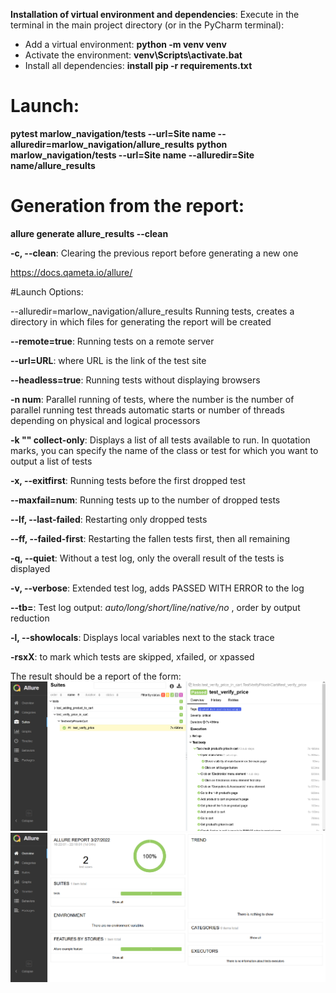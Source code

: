 **Installation of virtual environment and dependencies**:
Execute in the terminal in the main project directory (or in the PyCharm terminal):
- Add a virtual environment: **python -m venv venv**
- Activate the environment: **venv\Scripts\activate.bat**
- Install all dependencies: **install pip -r requirements.txt**

# Launch:

**pytest marlow_navigation/tests --url=Site name --alluredir=marlow_navigation/allure_results**
**python marlow_navigation/tests --url=Site name --alluredir=Site name/allure_results**

# Generation from the report:
**allure generate allure_results --clean**

**-с, --clean**: Clearing the previous report before generating a new one

https://docs.qameta.io/allure/

#Launch Options:

--alluredir=marlow_navigation/allure_results Running tests, creates a directory
in which files for generating the report will be created

**--remote=true**: Running tests on a remote server

**--url=URL**: where URL is the link of the test site

**--headless=true**: Running tests without displaying browsers

**-n num**: Parallel running of tests, where the number is the number of parallel running test threads
automatic starts or number of threads depending on physical and logical processors

**-k "" collect-only**: Displays a list of all tests available to run.
In quotation marks, you can specify the name of the class or test for which you want to output a list of tests
 
**-x, --exitfirst**: Running tests before the first dropped test

**--maxfail=num**: Running tests up to the number of dropped tests

**--lf, --last-failed**: Restarting only dropped tests

**--ff, --failed-first**: Restarting the fallen tests first, then all remaining

**-q, --quiet**: Without a test log, only the overall result of the tests is displayed

**-v, --verbose**: Extended test log, adds PASSED WITH ERROR to the log

**--tb=**: Test log output: *auto/long/short/line/native/no* ,  order by output reduction

**-l, --showlocals**: Displays local variables next to the stack trace

**-rsxX**:  to mark which tests are skipped, xfailed, or xpassed

The result should be a report of the form:
<img src="examples/Screenshot_1106.png" alt="check_price_in_cart" width="1000">
<img src="examples/Screenshot_1107.png" alt="check_price_in_cart" width="1000">
